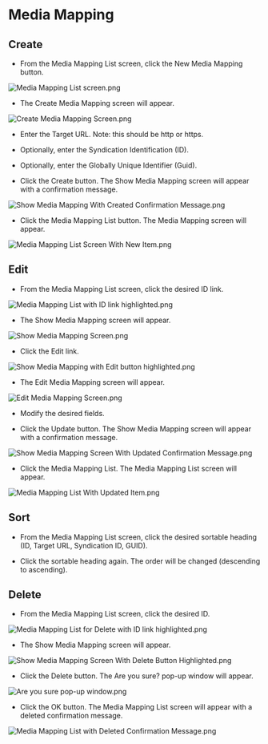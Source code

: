 # Media Mapping
 
## Create

+ From the Media Mapping List screen, click the New Media Mapping button.  
 
![Media Mapping List screen.png](images/Media_Mapping_List_screen.png)

+ The Create Media Mapping screen will appear.

![Create Media Mapping Screen.png](images/Create_Media_Mapping_Screen.png) 

+ Enter the Target URL.  Note: this should be http or https.

+ Optionally, enter the Syndication Identification (ID).

+ Optionally, enter the Globally Unique Identifier (Guid). 
 
+ Click the Create button.  The Show Media Mapping screen will appear with a confirmation message.

![Show Media Mapping With Created Confirmation Message.png](images/Show_Media_Mapping_With_Created_Confirmation_Message.png) 

+ Click the Media Mapping List button.  The Media Mapping screen will appear.

![Media Mapping List Screen With New Item.png](images/Media_Mapping_List_Screen_With_New_Item.png) 

## Edit

+ From the Media Mapping List screen, click the desired ID link.

![Media Mapping List with ID link highlighted.png](images/Media_Mapping_List_with_ID_link_highlighted.png) 

+ The Show Media Mapping screen will appear.

![Show Media Mapping Screen.png](images/Show_Media_Mapping_Screen.png) 

+ Click the Edit link.  

![Show Media Mapping with Edit button highlighted.png](images/Show_Media_Mapping_with_Edit_button_highlighted.png)
 
+ The Edit Media Mapping screen will appear.

![Edit Media Mapping Screen.png](images/Edit_Media_Mapping_Screen.png)
 
+ Modify the desired fields.

+ Click the Update button.  The Show Media Mapping screen will appear with a confirmation message.

![Show Media Mapping Screen With Updated Confirmation Message.png](images/Show_Media_Mapping_Screen_With_Updated_Confirmation_Message.png) 

+ Click the Media Mapping List.  The Media Mapping List screen will appear.

![Media Mapping List With Updated Item.png](images/Media_Mapping_List_With_Updated_Item.png)

## Sort

+ From the Media Mapping List screen, click the desired sortable heading (ID, Target URL, Syndication ID, GUID).

+ Click the sortable heading again.  The order will be changed (descending to ascending).

## Delete

+ From the Media Mapping List screen, click the desired ID.

![Media Mapping List for Delete with ID link highlighted.png](images/Media_Mapping_List_for_Delete_with_ID_link_highlighted.png)

+ The Show Media Mapping screen will appear.

![Show Media Mapping Screen With Delete Button Highlighted.png](images/Show_Media_Mapping_Screen_With_Delete_Button_Highlighted.png) 

+ Click the Delete button.  The Are you sure? pop-up window will appear.

![Are you sure pop-up window.png](images/Are_you_sure_pop-up_window.png)
 
+ Click the OK button.  The Media Mapping List screen will appear with a deleted confirmation message.
 
![Media Mapping List with Deleted Confirmation Message.png](images/Media_Mapping_List_with_Deleted_Confirmation_Message.png)
